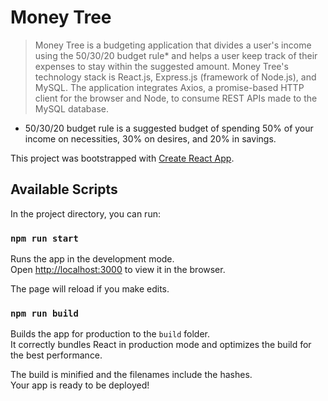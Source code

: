 # Money Tree

> Money Tree is a budgeting application that divides a user's income using the 50/30/20 budget rule* and helps a user keep track of their expenses to stay within the suggested amount. Money Tree's technology stack is React.js, Express.js (framework of Node.js), and MySQL. The application integrates Axios, a promise-based HTTP client for the browser and Node, to consume REST APIs made to the MySQL database.

* 50/30/20 budget rule is a suggested budget of spending 50% of your income on necessities, 30% on desires, and 20% in savings.

This project was bootstrapped with [Create React App](https://github.com/facebook/create-react-app).

## Available Scripts

In the project directory, you can run:

### `npm run start`

Runs the app in the development mode.<br />
Open [http://localhost:3000](http://localhost:3000) to view it in the browser.

The page will reload if you make edits.<br />

### `npm run build`

Builds the app for production to the `build` folder.<br />
It correctly bundles React in production mode and optimizes the build for the best performance.

The build is minified and the filenames include the hashes.<br />
Your app is ready to be deployed!
